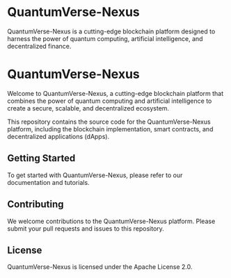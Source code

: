 # QuantumVerse-Nexus
QuantumVerse-Nexus is a cutting-edge blockchain platform designed to harness the power of quantum computing, artificial intelligence, and decentralized finance. 

# QuantumVerse-Nexus

Welcome to QuantumVerse-Nexus, a cutting-edge blockchain platform that combines the power of quantum computing and artificial intelligence to create a secure, scalable, and decentralized ecosystem.

This repository contains the source code for the QuantumVerse-Nexus platform, including the blockchain implementation, smart contracts, and decentralized applications (dApps).

## Getting Started

To get started with QuantumVerse-Nexus, please refer to our documentation and tutorials.

## Contributing

We welcome contributions to the QuantumVerse-Nexus platform. Please submit your pull requests and issues to this repository.

## License

QuantumVerse-Nexus is licensed under the Apache License 2.0.
